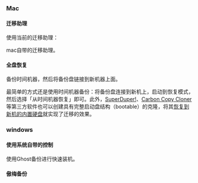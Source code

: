 ### Mac

#### 迁移助理

使用当前的迁移助理：

mac自带的迁移助理。

#### 全盘恢复

备份时间机器，然后将备份盘链接到新机器上面。

最简单的方式还是使用时间机器备份：将备份盘连接到新机上，启动到恢复模式，然后选择「从时间机器恢复」即可。此外，[SuperDuper!](https://sspai.com/link?target=https%3A%2F%2Fwww.shirt-pocket.com%2FSuperDuper%2F)、[Carbon Copy Cloner](https://sspai.com/link?target=https%3A%2F%2Fbombich.com%2F) 等第三方软件也可以创建具有完整启动盘结构（bootable）的克隆，将其[恢复到新机的内置硬盘](https://support.apple.com/zh-cn/guide/disk-utility/dskutl14062/mac)就实现了迁移的效果。



### windows

#### 使用系统自带的控制

使用Ghost备份进行快速装机。



#### 傲梅备份

